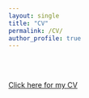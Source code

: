 ```yaml
---
layout: single
title: "CV"
permalink: /CV/
author_profile: true
---
```


<br><br>

[Click here for my CV](https://adibuoy23.github.io/others/Resume.pdf)
